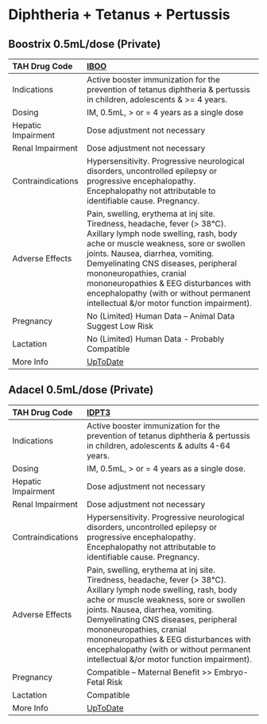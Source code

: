 # Diphtheria + Tetanus + Pertussis

## Boostrix 0.5mL/dose (Private)

| TAH Drug Code      | [IBOO](https://www.tahsda.org.tw/drugs/hissearch.php?drug_code=IBOO)                                                                                                                                                                                                                                                                                                                               |
|:-------------------|:---------------------------------------------------------------------------------------------------------------------------------------------------------------------------------------------------------------------------------------------------------------------------------------------------------------------------------------------------------------------------------------------------|
| Indications        | Active booster immunization for the prevention of tetanus diphtheria & pertussis in children, adolescents & >= 4 years.                                                                                                                                                                                                                                                                            |
| Dosing             | IM, 0.5mL, > or = 4 years as a single dose                                                                                                                                                                                                                                                                                                                                                         |
| Hepatic Impairment | Dose adjustment not necessary                                                                                                                                                                                                                                                                                                                                                                      |
| Renal Impairment   | Dose adjustment not necessary                                                                                                                                                                                                                                                                                                                                                                      |
| Contraindications  | Hypersensitivity. Progressive neurological disorders, uncontrolled epilepsy or progressive encephalopathy. Encephalopathy not attributable to identifiable cause. Pregnancy.                                                                                                                                                                                                                       |
| Adverse Effects    | Pain, swelling, erythema at inj site. Tiredness, headache, fever (> 38°C). Axillary lymph node swelling, rash, body ache or muscle weakness, sore or swollen joints. Nausea, diarrhea, vomiting. Demyelinating CNS diseases, peripheral mononeuropathies, cranial mononeuropathies & EEG disturbances with encephalopathy (with or without permanent intellectual &/or motor function impairment). |
| Pregnancy          | No (Limited) Human Data – Animal Data Suggest Low Risk                                                                                                                                                                                                                                                                                                                                             |
| Lactation          | No (Limited) Human Data - Probably Compatible                                                                                                                                                                                                                                                                                                                                                      |
| More Info          | [UpToDate](https://www.uptodate.com/contents/diphtheria-and-tetanus-and-pertussis-drug-information)                                                                                                                                                                                                                                                                                                |

## Adacel 0.5mL/dose (Private)

| TAH Drug Code      | [IDPT3](https://www.tahsda.org.tw/drugs/hissearch.php?drug_code=IDPT3)                                                                                                                                                                                                                                                                                                                             |
|:-------------------|:---------------------------------------------------------------------------------------------------------------------------------------------------------------------------------------------------------------------------------------------------------------------------------------------------------------------------------------------------------------------------------------------------|
| Indications        | Active booster immunization for the prevention of tetanus diphtheria & pertussis in children, adolescents & adults 4-64 years.                                                                                                                                                                                                                                                                     |
| Dosing             | IM, 0.5mL, > or = 4 years as a single dose.                                                                                                                                                                                                                                                                                                                                                        |
| Hepatic Impairment | Dose adjustment not necessary                                                                                                                                                                                                                                                                                                                                                                      |
| Renal Impairment   | Dose adjustment not necessary                                                                                                                                                                                                                                                                                                                                                                      |
| Contraindications  | Hypersensitivity. Progressive neurological disorders, uncontrolled epilepsy or progressive encephalopathy. Encephalopathy not attributable to identifiable cause. Pregnancy.                                                                                                                                                                                                                       |
| Adverse Effects    | Pain, swelling, erythema at inj site. Tiredness, headache, fever (> 38°C). Axillary lymph node swelling, rash, body ache or muscle weakness, sore or swollen joints. Nausea, diarrhea, vomiting. Demyelinating CNS diseases, peripheral mononeuropathies, cranial mononeuropathies & EEG disturbances with encephalopathy (with or without permanent intellectual &/or motor function impairment). |
| Pregnancy          | Compatible – Maternal Benefit >> Embryo-Fetal Risk                                                                                                                                                                                                                                                                                                                                                 |
| Lactation          | Compatible                                                                                                                                                                                                                                                                                                                                                                                         |
| More Info          | [UpToDate](https://www.uptodate.com/contents/diphtheria-and-tetanus-and-pertussis-drug-information)                                                                                                                                                                                                                                                                                                |

